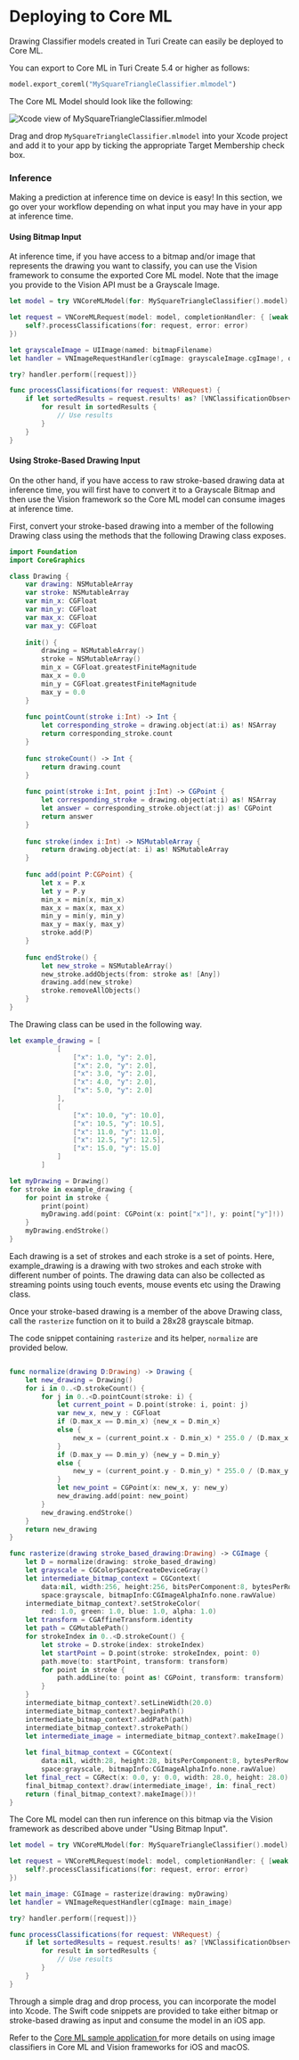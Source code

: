# Deploying to Core ML

Drawing Classifier models created in Turi Create can easily be deployed to
Core ML.

You can export to Core ML in Turi Create 5.4 or higher as follows:
```python
model.export_coreml("MySquareTriangleClassifier.mlmodel")
```

The Core ML Model should look like the following:

![Xcode view of MySquareTriangleClassifier.mlmodel](images/xcode_drawing_classifier.png)

Drag and drop `MySquareTriangleClassifier.mlmodel` into your Xcode project and
add it to your app by ticking the appropriate Target Membership check box.

### Inference

Making a prediction at inference time on device is easy! In this section, we go
over your workflow depending on what input you may have in your app at inference
time.


#### Using Bitmap Input

At inference time, if you have access to a bitmap and/or image that represents
the drawing you want to classify, you can use the Vision framework to consume
the exported Core ML model. Note that the image you provide to the Vision API
must be a Grayscale Image. 

```swift
let model = try VNCoreMLModel(for: MySquareTriangleClassifier().model)

let request = VNCoreMLRequest(model: model, completionHandler: { [weak self] request, error in
    self?.processClassifications(for: request, error: error)
})

let grayscaleImage = UIImage(named: bitmapFilename)
let handler = VNImageRequestHandler(cgImage: grayscaleImage.cgImage!, options: [:])

try? handler.perform([request])}

func processClassifications(for request: VNRequest) {
    if let sortedResults = request.results! as? [VNClassificationObservation] {
        for result in sortedResults {
            // Use results
        }
    }
}

```
#### Using Stroke-Based Drawing Input

On the other hand, if you have access to raw stroke-based drawing data at 
inference time, you will first have to convert it to a Grayscale Bitmap and then
use the Vision framework so the Core ML model can consume images at inference 
time.

First, convert your stroke-based drawing into a member of the following Drawing 
class using the methods that the following Drawing class exposes.

```swift
import Foundation
import CoreGraphics

class Drawing {
    var drawing: NSMutableArray
    var stroke: NSMutableArray
    var min_x: CGFloat
    var min_y: CGFloat
    var max_x: CGFloat
    var max_y: CGFloat
    
    init() {
        drawing = NSMutableArray()
        stroke = NSMutableArray()
        min_x = CGFloat.greatestFiniteMagnitude
        max_x = 0.0
        min_y = CGFloat.greatestFiniteMagnitude
        max_y = 0.0
    }
    
    func pointCount(stroke i:Int) -> Int {
        let corresponding_stroke = drawing.object(at:i) as! NSArray
        return corresponding_stroke.count
    }
    
    func strokeCount() -> Int {
        return drawing.count
    }
    
    func point(stroke i:Int, point j:Int) -> CGPoint {
        let corresponding_stroke = drawing.object(at:i) as! NSArray
        let answer = corresponding_stroke.object(at:j) as! CGPoint
        return answer
    }
    
    func stroke(index i:Int) -> NSMutableArray {
        return drawing.object(at: i) as! NSMutableArray
    }
    
    func add(point P:CGPoint) {
        let x = P.x
        let y = P.y
        min_x = min(x, min_x)
        max_x = max(x, max_x)
        min_y = min(y, min_y)
        max_y = max(y, max_y)
        stroke.add(P)
    }
    
    func endStroke() {
        let new_stroke = NSMutableArray()
        new_stroke.addObjects(from: stroke as! [Any])
        drawing.add(new_stroke)
        stroke.removeAllObjects()
    }
}
```

The Drawing class can be used in the following way.

```swift
let example_drawing = [
            [
                ["x": 1.0, "y": 2.0],
                ["x": 2.0, "y": 2.0],
                ["x": 3.0, "y": 2.0],
                ["x": 4.0, "y": 2.0],
                ["x": 5.0, "y": 2.0]
            ],
            [
                ["x": 10.0, "y": 10.0],
                ["x": 10.5, "y": 10.5],
                ["x": 11.0, "y": 11.0],
                ["x": 12.5, "y": 12.5],
                ["x": 15.0, "y": 15.0]
            ]
        ]

let myDrawing = Drawing()
for stroke in example_drawing {
    for point in stroke {
        print(point)
        myDrawing.add(point: CGPoint(x: point["x"]!, y: point["y"]!))
    }
    myDrawing.endStroke()
}
```

Each drawing is a set of strokes and each stroke is a set of points. Here, example_drawing is a drawing with two strokes and each stroke with different number of points. The drawing data can also be collected as streaming points using touch events, mouse events etc using the Drawing class.

Once your stroke-based drawing is a member of the above Drawing class, call the 
`rasterize` function on it to build a 28x28 grayscale bitmap. 
 

The code snippet containing `rasterize` and its helper, 
`normalize` are provided below.


```swift

func normalize(drawing D:Drawing) -> Drawing {
    let new_drawing = Drawing()
    for i in 0..<D.strokeCount() {
        for j in 0..<D.pointCount(stroke: i) {
            let current_point = D.point(stroke: i, point: j)
            var new_x, new_y : CGFloat
            if (D.max_x == D.min_x) {new_x = D.min_x}
            else {
                new_x = (current_point.x - D.min_x) * 255.0 / (D.max_x - D.min_x)
            }
            if (D.max_y == D.min_y) {new_y = D.min_y}
            else {
                new_y = (current_point.y - D.min_y) * 255.0 / (D.max_y - D.min_y)
            }
            let new_point = CGPoint(x: new_x, y: new_y)
            new_drawing.add(point: new_point)
        }
        new_drawing.endStroke()
    }
    return new_drawing
}

func rasterize(drawing stroke_based_drawing:Drawing) -> CGImage {
    let D = normalize(drawing: stroke_based_drawing)
    let grayscale = CGColorSpaceCreateDeviceGray()
    let intermediate_bitmap_context = CGContext(
        data:nil, width:256, height:256, bitsPerComponent:8, bytesPerRow:0, 
        space:grayscale, bitmapInfo:CGImageAlphaInfo.none.rawValue)
    intermediate_bitmap_context?.setStrokeColor(
        red: 1.0, green: 1.0, blue: 1.0, alpha: 1.0)
    let transform = CGAffineTransform.identity
    let path = CGMutablePath()
    for strokeIndex in 0..<D.strokeCount() {
        let stroke = D.stroke(index: strokeIndex)
        let startPoint = D.point(stroke: strokeIndex, point: 0)
        path.move(to: startPoint, transform: transform)
        for point in stroke {
            path.addLine(to: point as! CGPoint, transform: transform)
        }
    }
    intermediate_bitmap_context?.setLineWidth(20.0)
    intermediate_bitmap_context?.beginPath()
    intermediate_bitmap_context?.addPath(path)
    intermediate_bitmap_context?.strokePath()
    let intermediate_image = intermediate_bitmap_context?.makeImage()
    
    let final_bitmap_context = CGContext(
        data:nil, width:28, height:28, bitsPerComponent:8, bytesPerRow:0, 
        space:grayscale, bitmapInfo:CGImageAlphaInfo.none.rawValue)
    let final_rect = CGRect(x: 0.0, y: 0.0, width: 28.0, height: 28.0)
    final_bitmap_context?.draw(intermediate_image!, in: final_rect)
    return (final_bitmap_context?.makeImage())!
}
```
The Core ML model can then run inference on this bitmap via the Vision framework
as described above under "Using Bitmap Input".


```swift
let model = try VNCoreMLModel(for: MySquareTriangleClassifier().model)

let request = VNCoreMLRequest(model: model, completionHandler: { [weak self] request, error in
    self?.processClassifications(for: request, error: error)
})

let main_image: CGImage = rasterize(drawing: myDrawing)
let handler = VNImageRequestHandler(cgImage: main_image)        

try? handler.perform([request])}

func processClassifications(for request: VNRequest) {
    if let sortedResults = request.results! as? [VNClassificationObservation] {
        for result in sortedResults {
            // Use results
        }
    }
}
```

Through a simple drag and drop process, you can incorporate the model into Xcode. The Swift code snippets are provided to take either bitmap or stroke-based drawing as input and consume the model in an iOS app.

Refer to the [Core ML sample application
](https://developer.apple.com/documentation/vision/classifying_images_with_vision_and_core_ml)
for more details on using image classifiers in Core ML and Vision
frameworks for iOS and macOS.
